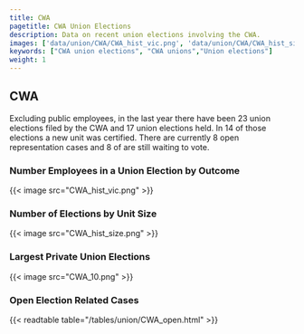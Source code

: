 ```yaml
---
title: CWA
pagetitle: CWA Union Elections
description: Data on recent union elections involving the CWA.
images: ['data/union/CWA/CWA_hist_vic.png', 'data/union/CWA/CWA_hist_size.png', 'data/union/CWA/CWA_10.png']
keywords: ["CWA union elections", "CWA unions","Union elections"]
weight: 1
---
```

##  CWA

Excluding public employees, in the last year there have been 23 union elections filed by the CWA and 17 union elections held. In 14 of those elections a new unit was certified. There are currently 8 open representation cases and 8 of are still waiting to vote.

### Number Employees in a Union Election by Outcome
{{< image src="CWA_hist_vic.png" >}}

### Number of Elections by Unit Size
{{< image src="CWA_hist_size.png" >}}

### Largest Private Union Elections
{{< image src="CWA_10.png" >}}

### Open Election Related Cases
{{< readtable table="/tables/union/CWA_open.html" >}}

